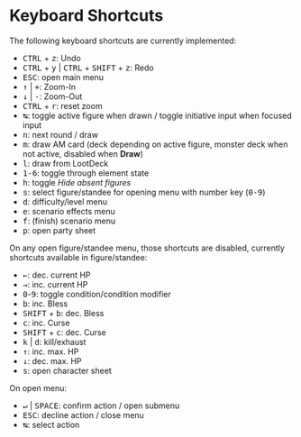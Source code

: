 # Keyboard Shortcuts

The following keyboard shortcuts are currently implemented:

- <kbd>CTRL</kbd> + <kbd>z</kbd>: Undo
- <kbd>CTRL</kbd> + <kbd>y</kbd> | <kbd>CTRL</kbd> + <kbd>SHIFT</kbd> + <kbd>z</kbd>: Redo
- <kbd>ESC</kbd>: open main menu
- <kbd>↑</kbd> | <kbd>+</kbd>: Zoom-In
- <kbd>↓</kbd> | <kbd>-</kbd>: Zoom-Out
- <kbd>CTRL</kbd> + <kbd>r</kbd>: reset zoom
- <kbd>↹</kbd>: toggle active figure when drawn / toggle initiative input when focused input
- <kbd>n</kbd>: next round / draw
- <kbd>m</kbd>: draw AM card (deck depending on active figure, monster deck when not active, disabled when **Draw**)
- <kbd>l</kbd>: draw from LootDeck
- <kbd>1-6</kbd>: toggle through element state
- <kbd>h</kbd>: toggle *Hide absent figures*
- <kbd>s</kbd>: select figure/standee for opening menu with number key (<kbd>0-9</kbd>)
- <kbd>d</kbd>: difficulty/level menu
- <kbd>e</kbd>: scenario effects menu
- <kbd>f</kbd>: (finish) scenario menu
- <kbd>p</kbd>: open party sheet

On any open figure/standee menu, those shortcuts are disabled, currently shortcuts available in figure/standee:
- <kbd>←</kbd>: dec. current HP
- <kbd>→</kbd>: inc. current HP
- <kbd>0</kbd>-<kbd>9</kbd>: toggle condition/condition modifier
- <kbd>b</kbd>: inc. Bless
- <kbd>SHIFT</kbd> + <kbd>b</kbd>: dec. Bless
- <kbd>c</kbd>: inc. Curse
- <kbd>SHIFT</kbd> + <kbd>c</kbd>: dec. Curse
- <kbd>k</kbd> | <kbd>d</kbd>: kill/exhaust
- <kbd>↑</kbd>: inc. max. HP
- <kbd>↓</kbd>: dec. max. HP
- <kbd>s</kbd>: open character sheet

On open menu:
- <kbd>↵</kbd> | <kbd>SPACE</kbd>: confirm action / open submenu
- <kbd>ESC</kbd>: decline action / close menu
- <kbd>↹</kbd>: select action